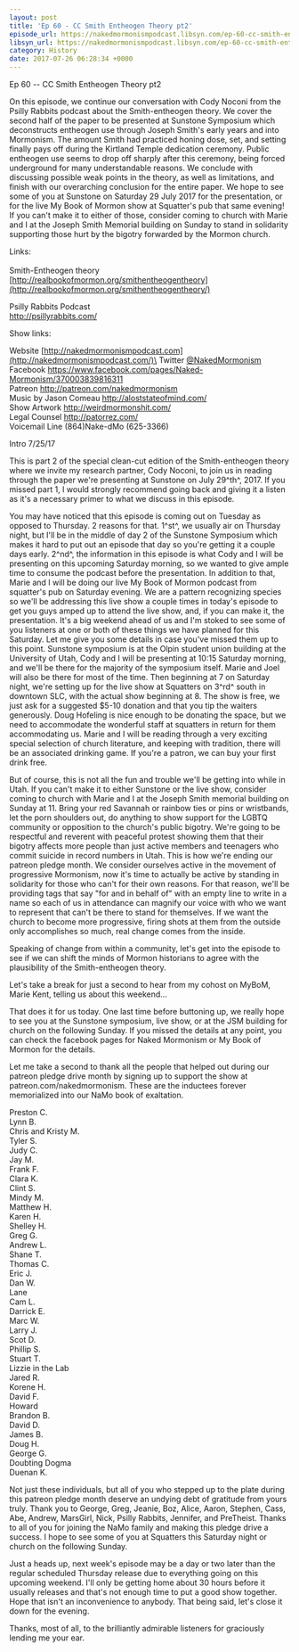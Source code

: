 ```yaml
---
layout: post
title: 'Ep 60 - CC Smith Entheogen Theory pt2'
episode_url: https://nakedmormonismpodcast.libsyn.com/ep-60-cc-smith-entheogen-theory-pt2
libsyn_url: https://nakedmormonismpodcast.libsyn.com/ep-60-cc-smith-entheogen-theory-pt2
category: History
date: 2017-07-26 06:28:34 +0000
---
```


Ep 60 -- CC Smith Entheogen Theory pt2

On this episode, we continue our conversation with Cody Noconi from the
Psilly Rabbits podcast about the Smith-entheogen theory. We cover the
second half of the paper to be presented at Sunstone Symposium which
deconstructs entheogen use through Joseph Smith's early years and into
Mormonism. The amount Smith had practiced honing dose, set, and setting
finally pays off during the Kirtland Temple dedication ceremony. Public
entheogen use seems to drop off sharply after this ceremony, being
forced underground for many understandable reasons. We conclude with
discussing possible weak points in the theory, as well as limitations,
and finish with our overarching conclusion for the entire paper. We hope
to see some of you at Sunstone on Saturday 29 July 2017 for the
presentation, or for the live My Book of Mormon show at Squatter's pub
that same evening! If you can't make it to either of those, consider
coming to church with Marie and I at the Joseph Smith Memorial building
on Sunday to stand in solidarity supporting those hurt by the bigotry
forwarded by the Mormon church.

Links:\
\
Smith-Entheogen theory\
[http://realbookofmormon.org/smithentheogentheory](http://realbookofmormon.org/smithentheogentheory/)

Psilly Rabbits Podcast\
<http://psillyrabbits.com/>

Show links:

Website [http://nakedmormonismpodcast.com](http://nakedmormonismpodcast.com/)\
Twitter [\@NakedMormonism](https://twitter.com/NakedMormonism)\
Facebook <https://www.facebook.com/pages/Naked-Mormonism/370003839816311>\
Patreon <http://patreon.com/nakedmormonism>\
Music by Jason Comeau <http://aloststateofmind.com/>\
Show Artwork <http://weirdmormonshit.com/>\
Legal Counsel <http://patorrez.com/>\
Voicemail Line (864)Nake-dMo (625-3366)

Intro 7/25/17

This is part 2 of the special clean-cut edition of the Smith-entheogen
theory where we invite my research partner, Cody Noconi, to join us in
reading through the paper we're presenting at Sunstone on July 29^th^,
2017. If you missed part 1, I would strongly recommend going back and
giving it a listen as it's a necessary primer to what we discuss in this
episode.

You may have noticed that this episode is coming out on Tuesday as
opposed to Thursday. 2 reasons for that. 1^st^, we usually air on
Thursday night, but I'll be in the middle of day 2 of the Sunstone
Symposium which makes it hard to put out an episode that day so you're
getting it a couple days early. 2^nd^, the information in this episode
is what Cody and I will be presenting on this upcoming Saturday morning,
so we wanted to give ample time to consume the podcast before the
presentation. In addition to that, Marie and I will be doing our live My
Book of Mormon podcast from squatter's pub on Saturday evening. We are a
pattern recognizing species so we'll be addressing this live show a
couple times in today's episode to get you guys amped up to attend the
live show, and, if you can make it, the presentation. It's a big weekend
ahead of us and I'm stoked to see some of you listeners at one or both
of these things we have planned for this Saturday. Let me give you some
details in case you've missed them up to this point. Sunstone symposium
is at the Olpin student union building at the University of Utah, Cody
and I will be presenting at 10:15 Saturday morning, and we'll be there
for the majority of the symposium itself. Marie and Joel will also be
there for most of the time. Then beginning at 7 on Saturday night, we're
setting up for the live show at Squatters on 3^rd^ south in downtown
SLC, with the actual show beginning at 8. The show is free, we just ask
for a suggested \$5-10 donation and that you tip the waiters generously.
Doug Hofeling is nice enough to be donating the space, but we need to
accommodate the wonderful staff at squatters in return for them
accommodating us. Marie and I will be reading through a very exciting
special selection of church literature, and keeping with tradition,
there will be an associated drinking game. If you're a patron, we can
buy your first drink free.

But of course, this is not all the fun and trouble we'll be getting into
while in Utah. If you can't make it to either Sunstone or the live show,
consider coming to church with Marie and I at the Joseph Smith memorial
building on Sunday at 11. Bring your red Savannah or rainbow ties or
pins or wristbands, let the porn shoulders out, do anything to show
support for the LGBTQ community or opposition to the church's public
bigotry. We're going to be respectful and reverent with peaceful protest
showing them that their bigotry affects more people than just active
members and teenagers who commit suicide in record numbers in Utah. This
is how we're ending our patreon pledge month. We consider ourselves
active in the movement of progressive Mormonism, now it's time to
actually be active by standing in solidarity for those who can't for
their own reasons. For that reason, we'll be providing tags that say
"for and in behalf of" with an empty line to write in a name so each of
us in attendance can magnify our voice with who we want to represent
that can't be there to stand for themselves. If we want the church to
become more progressive, firing shots at them from the outside only
accomplishes so much, real change comes from the inside.

Speaking of change from within a community, let's get into the episode
to see if we can shift the minds of Mormon historians to agree with the
plausibility of the Smith-entheogen theory.

Let's take a break for just a second to hear from my cohost on MyBoM,
Marie Kent, telling us about this weekend...

That does it for us today. One last time before buttoning up, we really
hope to see you at the Sunstone symposium, live show, or at the JSM
building for church on the following Sunday. If you missed the details
at any point, you can check the facebook pages for Naked Mormonism or My
Book of Mormon for the details.

Let me take a second to thank all the people that helped out during our
patreon pledge drive month by signing up to support the show at
patreon.com/nakedmormonism. These are the inductees forever memorialized
into our NaMo book of exaltation.

Preston C.\
Lynn B.\
Chris and Kristy M.\
Tyler S.\
Judy C.\
Jay M.\
Frank F.\
Clara K.\
Clint S.\
Mindy M.\
Matthew H.\
Karen H.\
Shelley H.\
Greg G.\
Andrew L.\
Shane T.\
Thomas C.\
Eric J.\
Dan W.\
Lane\
Cam L.\
Darrick E.\
Marc W.\
Larry J.\
Scot D.\
Phillip S.\
Stuart T.\
Lizzie in the Lab\
Jared R.\
Korene H.\
David F.\
Howard\
Brandon B.\
David D.\
James B.\
Doug H.\
George G.\
Doubting Dogma\
​Duenan K.

Not just these individuals, but all of you who stepped up to the plate
during this patreon pledge month deserve an undying debt of gratitude
from yours truly. Thank you to George, Greg, Jeanie, Boz, Alice, Aaron,
Stephen, Cass, Abe, Andrew, MarsGirl, Nick, Psilly Rabbits, Jennifer,
and PreTheist. Thanks to all of you for joining the NaMo family and
making this pledge drive a success. I hope to see some of you at
Squatters this Saturday night or church on the following Sunday.

Just a heads up, next week's episode may be a day or two later than the
regular scheduled Thursday release due to everything going on this
upcoming weekend. I'll only be getting home about 30 hours before it
usually releases and that's not enough time to put a good show together.
Hope that isn't an inconvenience to anybody. That being said, let's
close it down for the evening.

Thanks, most of all, to the brilliantly admirable listeners for
graciously lending me your ear.
